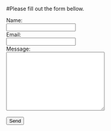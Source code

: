 #Please fill out the form bellow.

<form action="sendemail.php" method="post">
  <label for="name">Name:</label><br>
  <input type="text" id="name" name="name"><br>
  <label for="email">Email:</label><br>
  <input type="text" id="email" name="email"><br>
  <label for="message">Message:</label><br>
  <textarea id="message" name="message" rows="10" cols="30"></textarea><br><br>
  <input type="submit" value="Send">
</form> 
